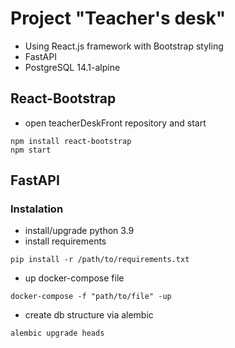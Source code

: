 # Project "Teacher's desk"

- Using React.js framework with Bootstrap styling
- FastAPI
- PostgreSQL 14.1-alpine

## React-Bootstrap

- open teacherDeskFront repository and start
```
npm install react-bootstrap
npm start
```
## FastAPI
### Instalation
- install/upgrade python 3.9
- install requirements
```
pip install -r /path/to/requirements.txt
```
- up docker-compose file
```
docker-compose -f "path/to/file" -up
```
- create db structure via alembic
```
alembic upgrade heads
```
